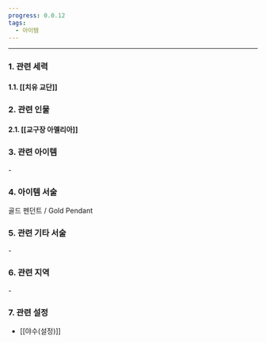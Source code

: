 ```yaml
---
progress: 0.0.12
tags:
  - 아이템
---
```

---
### 1. 관련 세력 
#### 1.1. [[치유 교단]]

### 2. 관련 인물
#### 2.1. [[교구장 아멜리아]]

### 3. 관련 아이템
\-
### 4. 아이템 서술
골드 펜던트 / Gold Pendant

### 5. 관련 기타 서술
\-

### 6. 관련 지역
\-

### 7. 관련 설정
- [[야수(설정)]]